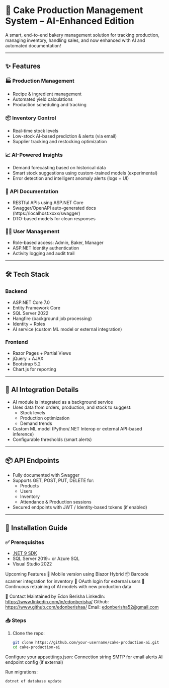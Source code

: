 # 🎂 Cake Production Management System – AI-Enhanced Edition

A smart, end-to-end bakery management solution for tracking production, managing inventory, handling sales, and now enhanced with AI and automated documentation!

---

## ✨ Features

### 🏭 Production Management
- Recipe & ingredient management
- Automated yield calculations
- Production scheduling and tracking

### 📦 Inventory Control
- Real-time stock levels
- Low-stock AI-based prediction & alerts (via email)
- Supplier tracking and restocking optimization

### 📈 AI-Powered Insights
- Demand forecasting based on historical data
- Smart stock suggestions using custom-trained models (experimental)
- Error detection and intelligent anomaly alerts (logs + UI)

### 📑 API Documentation
- RESTful APIs using ASP.NET Core
- Swagger/OpenAPI auto-generated docs (https://localhost:xxxx/swagger)
- DTO-based models for clean responses

### 👨‍🍳 User Management
- Role-based access: Admin, Baker, Manager
- ASP.NET Identity authentication
- Activity logging and audit trail

---

## 🛠️ Tech Stack

### Backend
- ASP.NET Core 7.0
- Entity Framework Core
- SQL Server 2022
- Hangfire (background job processing)
- Identity + Roles
- AI service (custom ML model or external integration)

### Frontend
- Razor Pages + Partial Views
- jQuery + AJAX
- Bootstrap 5.2
- Chart.js for reporting

---

## 🤖 AI Integration Details

- AI module is integrated as a background service
- Uses data from orders, production, and stock to suggest:
  - Stock levels
  - Production optimization
  - Demand trends
- Custom ML model (Python/.NET Interop or external API-based inference)
- Configurable thresholds (smart alerts)

---

## 📦 API Endpoints

- Fully documented with Swagger
- Supports GET, POST, PUT, DELETE for:
  - Products
  - Users
  - Inventory
  - Attendance & Production sessions
- Secured endpoints with JWT / Identity-based tokens (if enabled)

---

## 🚀 Installation Guide

### ✅ Prerequisites
- [.NET 9 SDK](https://dotnet.microsoft.com/en-us/download/dotnet/9.0)
- SQL Server 2019+ or Azure SQL
- Visual Studio 2022

Upcoming Features
📱 Mobile version using Blazor Hybrid
📦 Barcode scanner integration for inventory
🔐 OAuth login for external users
🔄 Continuous retraining of AI models with new production data

📧 Contact
Maintained by Edon Berisha
LinkedIn: https://www.linkedin.com/in/edonberisha/
Github: https://www.github.com/edonberishaa/
Email: edonberisha52@gmail.com

### 📥 Steps

1. Clone the repo:
   ```bash
   git clone https://github.com/your-username/cake-production-ai.git
   cd cake-production-ai
Configure your appsettings.json:
Connection string
SMTP for email alerts
AI endpoint config (if external)

Run migrations:
   ```bash
   dotnet ef database update





